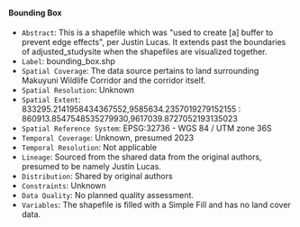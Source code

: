 #### Bounding Box

- `Abstract`: This is a shapefile which was "used to create [a] buffer to prevent edge effects", per Justin Lucas. It extends past the boundaries of adjusted_studysite when the shapefiles are visualized together.
- `Label`: bounding_box.shp
- `Spatial Coverage`: The data source pertains to land surrounding Makuyuni Wildlife Corridor and the corridor itself.
- `Spatial Resolution`: Unknown
- `Spatial Extent`: 833295.2141958434367552,9585634.2357019279152155 : 860913.8547548535279930,9617039.8727052193135023
- `Spatial Reference System`: EPSG:32736 - WGS 84 / UTM zone 36S
- `Temporal Coverage`: Unknown, presumed 2023
- `Temporal Resolution`: Not applicable
- `Lineage`: Sourced from the shared data from the original authors, presumed to be namely Justin Lucas.
- `Distribution`: Shared by original authors
- `Constraints`: Unknown
- `Data Quality`: No planned quality assessment.
- `Variables`: The shapefile is filled with a Simple Fill and has no land cover data.
